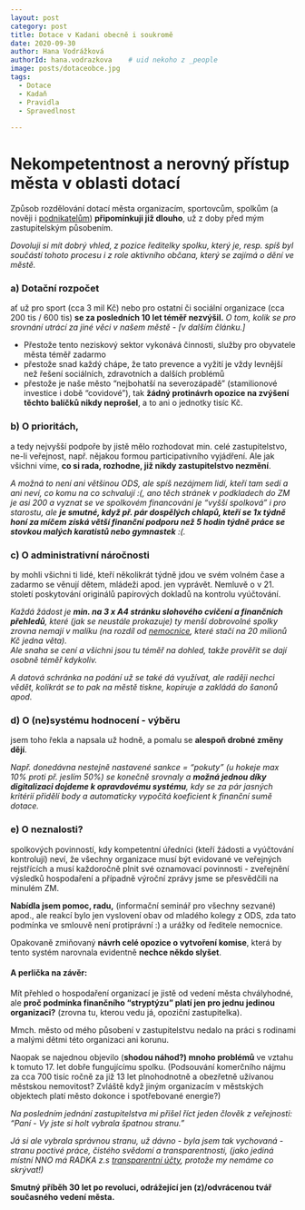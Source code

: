 ```yaml
---
layout: post
category: post
title: Dotace v Kadani obecně i soukromě  
date: 2020-09-30
author: Hana Vodrážková
authorId: hana.vodrazkova    # uid nekoho z _people
image: posts/dotaceobce.jpg
tags:
  - Dotace
  - Kadaň
  - Pravidla
  - Spravedlnost
  
---
```


# Nekompetentnost a nerovný přístup města v oblasti dotací 

Způsob rozdělování dotací města organizacím, sportovcům, spolkům (a nověji i [podnikatelům](https://kadan.pirati.cz/aktuality/dotace.html)) **připomínkuji již dlouho**, už z doby před mým zastupitelským působením. 

*Dovoluji si mít dobrý vhled, z pozice ředitelky spolku, který je, resp. spíš byl součástí tohoto procesu i z role aktivního občana, který se zajímá o dění ve městě.*

### a) **Dotační rozpočet** 
ať už pro sport (cca 3 mil Kč) nebo pro ostatní či sociální organizace (cca 200 tis / 600 tis) **se za posledních 10 let téměř nezvýšil.**
*O tom, kolik se pro srovnání utrácí za jiné věci v našem městě - [v dalším článku.]*

- Přestože tento neziskový sektor vykonává činnosti, služby pro obyvatele města téměř zadarmo
- přestože snad každý chápe, že tato prevence a vyžití je vždy levnější než řešení sociálních, zdravotních a dalších problémů
- přestože je naše město “nejbohatší na severozápadě” (stamilionové investice i době “covidové”), 
tak **žádný protinávrh opozice na zvýšení těchto balíčků nikdy neprošel**, a to ani o jednotky tisíc Kč.

### b) **O prioritách**, 
a tedy nejvyšší podpoře by jistě mělo rozhodovat min. celé zastupitelstvo, ne-li veřejnost, např. nějakou formou participativního vyjádření.
Ale jak všichni víme, **co si rada, rozhodne, již nikdy zastupitelstvo nezmění**. 

*A možná to není ani většinou ODS, ale spíš nezájmem lidí, kteří tam sedí a ani neví, co komu na co schvalují :(,
ano těch stránek v podkladech do ZM je asi 200 a vyznat se ve spolkovém financování je “vyšší spolková” i pro starostu,
ale **je smutné, když př. pár dospělých chlapů, kteří se 1x týdně honí za míčem získá větší finanční podporu než 5 hodin týdně práce se  stovkou malých karatistů nebo gymnastek** :(.*

### c) **O administrativní náročnosti**
by mohli všichni ti lidé, kteří několikrát týdně jdou ve svém volném čase a zadarmo se věnují dětem, mládeži apod. jen vyprávět. Nemluvě o v 21. století poskytování originálů papírových dokladů na kontrolu vyúčtování.

*Každá žádost je **min. na 3 x A4 stránku slohového cvičení a finančních přehledů**, které (jak se neustále prokazuje) ty menší dobrovolné spolky zrovna nemají v malíku (na rozdíl od [nemocnice](https://kadan.pirati.cz/aktuality/nemtaj.html), které stačí na 20 milionů Kč jedna věta).  
Ale snaha se cení a všichni jsou tu téměř na dohled, takže prověřit se dají osobně téměř kdykoliv.*

*A datová schránka na podání už se také dá využívat, ale raději nechci vědět, kolikrát se to pak na městě tiskne, kopíruje a zakládá do šanonů apod.*

### d) **O (ne)systému hodnocení - výběru** 
jsem toho řekla a napsala už hodně, a pomalu se **alespoň drobné změny dějí**. 

*Např. donedávna nestejně nastavené sankce = “pokuty” (u hokeje max 10% proti př. jeslím 50%) se konečně srovnaly 
a **možná jednou díky digitalizaci dojdeme k opravdovému systému**, kdy se za pár jasných kritérií přidělí body a automaticky vypočítá koeficient k finanční sumě dotace.* 

### e) **O neznalosti?** 
spolkových povinností, kdy kompetentní úředníci (kteří žádosti a vyúčtování kontrolují) neví, že všechny organizace musí být evidované ve veřejných rejstřících a musí každoročně plnit své oznamovací povinnosti - zveřejnění výsledků hospodaření a případně výroční zprávy jsme se přesvědčili na minulém ZM.

**Nabídla jsem pomoc, radu,** (informační seminář pro všechny sezvané) apod., ale reakcí bylo jen vyslovení obav od mladého kolegy z ODS, zda tato podmínka ve smlouvě není protiprávní :) a urážky od ředitele nemocnice.

Opakovaně zmiňovaný **návrh celé opozice o vytvoření komise**, která by tento systém narovnala evidentně **nechce někdo slyšet**.

#### **A perlička na závěr:**

Mít přehled o hospodaření organizací je jistě od vedení města chvályhodné, ale **proč podmínka finančního “stryptýzu” platí jen pro jednu jedinou organizaci?** (zrovna tu, kterou vedu já, opoziční zastupitelka).

Mmch. město od mého působení v zastupitelstvu nedalo na práci s rodinami a malými dětmi této organizaci ani korunu.

Naopak se najednou objevilo (**shodou náhod?) mnoho problémů** ve vztahu k tomuto 17. let dobře fungujícímu spolku.
(Podsouvání komerčního nájmu za cca 700 tisíc ročně za již 13 let plnohodnotně a obezřetně užívanou městskou nemovitost?
Zvláště když jiným organizacím v městských objektech platí město dokonce i spotřebované energie?)

*Na posledním jednání zastupitelstva mi přišel říct jeden člověk z veřejnosti: “Paní - Vy jste si holt vybrala špatnou stranu.”*

*Já si ale vybrala správnou stranu, už dávno - byla jsem tak vychovaná - stranu poctivé práce, čistého svědomí a transparentnosti, (jako jediná místní NNO má RADKA z.s [transparentní účty](https://radka.kadan.cz/podpora-financnim-darem/), protože my nemáme co skrývat!)*


**Smutný příběh 30 let po revoluci, odrážející jen (z)/odvrácenou tvář současného vedení města.**

